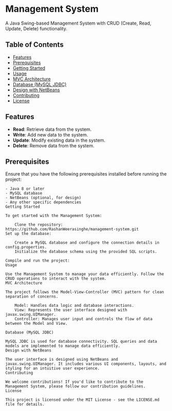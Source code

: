 # Management System

A Java Swing-based Management System with CRUD (Create, Read, Update, Delete) functionality.

## Table of Contents
- [Features](#features)
- [Prerequisites](#prerequisites)
- [Getting Started](#getting-started)
- [Usage](#usage)
- [MVC Architecture](#mvc-architecture)
- [Database (MySQL JDBC)](#database-mysql-jdbc)
- [Design with NetBeans](#design-with-netbeans)
- [Contributing](#contributing)
- [License](#license)

## Features

- **Read**: Retrieve data from the system.
- **Write**: Add new data to the system.
- **Update**: Modify existing data in the system.
- **Delete**: Remove data from the system.

## Prerequisites

Ensure that you have the following prerequisites installed before running the project:

```plaintext
- Java 8 or later
- MySQL database
- NetBeans (optional, for design)
- Any other specific dependencies
Getting Started

To get started with the Management System:

    Clone the repository: https://github.com/RashanWeerasinghe/management-system.git
Set up the database:

    Create a MySQL database and configure the connection details in config.properties.
    Initialize the database schema using the provided SQL scripts.

Compile and run the project:
Usage

Use the Management System to manage your data efficiently. Follow the CRUD operations to interact with the system.
MVC Architecture

The project follows the Model-View-Controller (MVC) pattern for clean separation of concerns.

    Model: Handles data logic and database interactions.
    View: Represents the user interface designed with javax.swing.UIManager.
    Controller: Manages user input and controls the flow of data between the Model and View.

Database (MySQL JDBC)

MySQL JDBC is used for database connectivity. SQL queries and data models are implemented to manage data efficiently.
Design with NetBeans

The user interface is designed using NetBeans and javax.swing.UIManager. It includes various UI components, layouts, and styling for an intuitive user experience.
Contributing

We welcome contributions! If you'd like to contribute to the Management System, please follow our contribution guidelines.
License

This project is licensed under the MIT License - see the LICENSE.md file for details.
